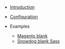 * [Introduction](/)

* [Configuration](configuration.md)

* Examples
  * [Magento blank](examples/magento-blank.md)
  * [Snowdog blank Sass](examples/snowdog-blank-sass.md)

